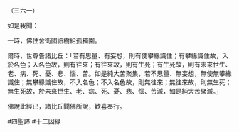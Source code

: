 （三六一）

如是我聞：

一時，佛住舍衛國祇樹給孤獨園。

爾時，世尊告諸比丘：「若有思量、有妄想，則有使攀緣識住；有攀緣識住故，入於名色；入名色故，則有往來；有往來故，則有生死；有生死故，則有未來世生、老、病、死、憂、悲、惱、苦。如是純大苦聚集，若不思量、無妄想，無使無攀緣識住；無攀緣識住故，不入名色；不入名色故，則無往來；無往來故，則無生死；無生死故，於未來世生、老、病、死、憂、悲、惱、苦滅，如是純大苦聚滅。」

佛說此經已，諸比丘聞佛所說，歡喜奉行。



#四聖諦
#十二因緣
